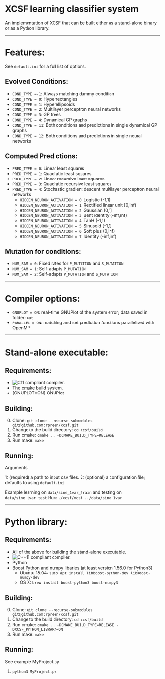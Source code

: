 # XCSF learning classifier system

An implementation of XCSF that can be built either as a stand-alone binary or
as a Python library.

------------------------
# Features:

See `default.ini` for a full list of options.

Evolved Conditions:
------------------------

- `COND_TYPE =-1`: Always matching dummy condition
- `COND_TYPE = 0`: Hyperrectangles
- `COND_TYPE = 1`: Hyperellipsoids
- `COND_TYPE = 2`: Multilayer perceptron neural networks
- `COND_TYPE = 3`: GP trees
- `COND_TYPE = 4`: Dynamical GP graphs
- `COND_TYPE = 11`: Both conditions and predictions in single dynamical GP graphs
- `COND_TYPE = 12`: Both conditions and predictions in single neural networks

Computed Predictions:
------------------------

- `PRED_TYPE = 0`: Linear least squares
- `PRED_TYPE = 1`: Quadratic least squares
- `PRED_TYPE = 2`: Linear recursive least squares
- `PRED_TYPE = 3`: Quadratic recursive least squares
- `PRED_TYPE = 4`: Stochastic gradient descent multilayer perceptron neural networks
	+ `HIDDEN_NEURON_ACTIVATION = 0`: Logistic (-1,1)
	+ `HIDDEN_NEURON_ACTIVATION = 1`: Rectified linear unit [0,inf)
	+ `HIDDEN_NEURON_ACTIVATION = 2`: Gaussian (0,1]
	+ `HIDDEN_NEURON_ACTIVATION = 3`: Bent identity (-inf,inf)
	+ `HIDDEN_NEURON_ACTIVATION = 4`: TanH (-1,1)
	+ `HIDDEN_NEURON_ACTIVATION = 5`: Sinusoid [-1,1]
	+ `HIDDEN_NEURON_ACTIVATION = 6`: Soft plus (0,inf)
	+ `HIDDEN_NEURON_ACTIVATION = 7`: Identity (-inf,inf)

 
Mutation for conditions:
------------------------

- `NUM_SAM = 0`: Fixed rates for `P_MUTATION` and `S_MUTATION`
- `NUM_SAM = 1`: Self-adapts `P_MUTATION`
- `NUM_SAM = 2`: Self-adapts `P_MUTATION` and `S_MUTATION`
 
------------------------
# Compiler options:

- `GNUPLOT = ON`: real-time GNUPlot of the system error; data saved in folder: `out`
- `PARALLEL = ON`: matching and set prediction functions parallelised with OpenMP
  
------------------------
# Stand-alone executable:
 
Requirements:
------------------------

- ![C11](https://img.shields.io/badge/C-11-blue.svg?style=flat) compliant compiler.
- The [cmake][cmake] build system.
- (GNUPLOT=ON) GNUPlot
 
Building:
------------------------

0. Clone: `git clone --recurse-submodules git@github.com:rpreen/xcsf.git`
1. Change to the build directory: `cd xcsf/build`
2. Run cmake: `cmake .. -DCMAKE_BUILD_TYPE=RELEASE`
3. Run make: `make`

Running:
------------------------

Arguments: 

1: (required) a path to input csv files.
2: (optional) a configuration file; defaults to using `default.ini`

Example learning on `data/sine_1var_train` and testing on `data/sine_1var_test`
Run: `./xcsf/xcsf ../data/sine_1var`              

------------------------
# Python library:

Requirements:
------------------------

- All of the above for building the stand-alone executable.
- ![C++11](https://img.shields.io/badge/C++-11-blue.svg?style=flat) compliant compiler.
- Python
- Boost Python and numpy libaries (at least version 1.56.0 for Python3)
	+ Ubuntu 18.04: `sudo apt install libboost-python-dev libboost-numpy-dev`
	+ OS X: `brew install boost-python3 boost-numpy3`

Building:
------------------------

0. Clone: `git clone --recurse-submodules git@github.com:rpreen/xcsf.git`
1. Change to the build directory: `cd xcsf/build`
2. Run cmake: `cmake .. -DCMAKE_BUILD_TYPE=RELEASE -DXCSF_PYTHON_LIBRARY=ON`
3. Run make: `make`

Running:
------------------------

See example MyProject.py

1. `python3 MyProject.py`

[cmake]: http://www.cmake.org/ "CMake tool"
